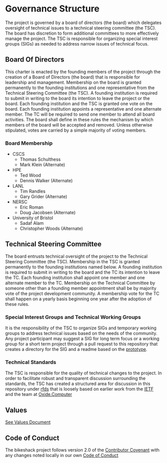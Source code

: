 # Governance Structure
The project is governed by a board of directors (the board) which delegates oversight of technical issues to a technical steering committee (the TSC).  The board has discretion to form additional committees to more effectively manage the project.  The TSC is responsible for organizing special interest groups (SIGs) as needed to address narrow issues of technical focus.

## Board Of Directors
This charter is enacted by the founding members of the project through the creation of a Board of Directors (the board) that is responsible for leadership and management.  Membership on the board is granted permanently to the founding institutions and one representative from the Technical Steering Committee (the TSC). A founding institution is required to submit in writing to the board its intention to leave the project or the board. Each founding institution and the TSC is granted one vote on the board. Each founding institution appoints a representative and one alternate member. The TC will be required to send one member to attend all board activities. The board shall define in these rules the mechanism by which members of the board will be accepted and removed.  Unless otherwise stipulated, votes are carried by a simple majority of voting members.

### Board Membership

* CSCS
  - Thomas Schulthess
  - Mark Klein (Alternate)
* HPE
  - Ted Wood
  - Dennis Walker (Alternate)
* LANL
  - Tim Randles
  - Gary Grider (Alternate)
* NERSC
  - Eric Roman
  - Doug Jacobsen (Alternate)
* University of Bristol
  - Sadaf Alam
  - Christopher Woods (Alternate)

## Technical Steering Committee
The board entrusts technical oversight of the project to the Technical Steering Committee (the TSC).  Membership in the TSC is granted permanently to the founding institutions named below. A founding institution is required to submit in writing to the board and the TC its intention to leave the TC. Each founding institution shall appoint one member and one alternate member to the TC. Membership on the Technical Committee by someone other than a founding member appointment shall be by majority vote of the project development community. A membership vote for the TC shall happen on a yearly basis beginning one year after the adoption of these rules.

### Special Interest Groups and Technical Working Groups

It is the responsibility of the TSC to organize SIGs and temporary working groups to address technical issues based on the needs of the community.  Any project participant may suggest a SIG for long term focus or a working group for a short term project through a pull request to this repository that creates a directory for the SIG and a readme based on the [prototype](/prototypes/sig-README-template.md).

### Technical Standards

The TSC is responsible for the quality of technical changes to the project.  In order to facilitate robust and transparent discussion surrounding the standards, the TSC has created a structured area for discussion in this repository under [rfds](/rfds/) that is loosely based on earlier work from the [IETF](https://datatracker.ietf.org/doc/html/rfc3) and the team at [Oxide.Computer](https://oxide.computer/blog/rfd-1-requests-for-discussion)

## Values

[See Values Document](/values.md)

## Code of Conduct

The bikeshack project follows version 2.0 of the [Contributor Covenant](https://www.contributor-covenant.org/version/2/0/code_of_conduct.html) with any changes noted locally in our own [Code of Conduct](/code-of-conduct.md)